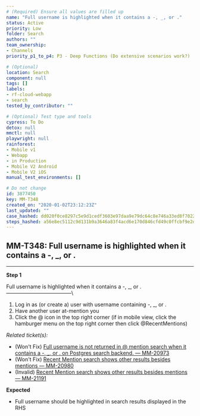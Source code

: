 ```yaml
---
# (Required) Ensure all values are filled up
name: "Full username is highlighted when it contains a -, _, or ."
status: Active
priority: Low
folder: Search
authors: ""
team_ownership: 
- Channels
priority_p1_to_p4: P3 - Deep Functions (Do extensive scenarios work?)

# (Optional)
location: Search
component: null
tags: []
labels: 
- rf-cloud-webapp
- search
tested_by_contributor: ""

# (Optional) Test type and tools
cypress: To Do
detox: null
mmctl: null
playwright: null
rainforest: 
- Mobile v1
- Webapp
- in Production
- Mobile V2 Android
- Mobile V2 iOS
manual_test_environments: []

# Do not change
id: 3877450
key: MM-T348
created_on: "2020-01-02T23:12:23Z"
last_updated: ""
case_hashed: dd020f0ce8297c5e9d1cedf3603e97daa9e79dc64c8e746a33ed8f702230e96965cf3ddff9771ad2469d60cf940896c1
steps_hashed: a56e8ec5112c9d131b9a3646a83f4acd6e170d846cfd49c0ffcbf9e2d7b9664928c3bf5db1dc2cc6db6dd4acc011d576
---
```


<!-- (Auto-generated) Based on frontmatter's "key" and "name" -->

## MM-T348: Full username is highlighted when it contains a -, _, or .

---

**Step 1**

Full username is highlighted when it contains a -, \_, or .\
–––––––––––––––––––––––––\\

1. Log in as (or create a) user with username containing -, \_, or .
2. Have another user at-mention you
3. Click the @ icon in the top right corner (if in mobile view, click the hamburger menu on the top right corner then click @RecentMentions)

_Related ticket(s):_

- (Won't Fix) [Full username is not returned in @ mention search when it contains a -, \_, or . on Postgres search backend. — MM-20973](https://mattermost.atlassian.net/browse/MM-20973)
- (Won't Fix) [Recent Mention search shows other results besides mentions — MM-20980](https://mattermost.atlassian.net/browse/MM-20980)
- (Invalid) [Recent Mention search shows other results besides mentions — MM-21191](https://mattermost.atlassian.net/browse/MM-21191)

**Expected**

- Full username should be highlighted in search results displayed in the RHS
